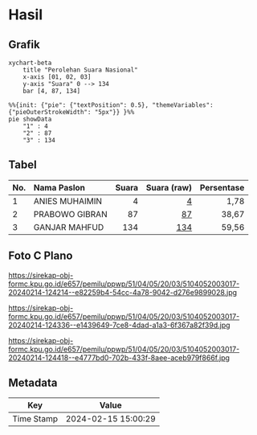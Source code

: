 # Hasil

## Grafik

```mermaid
xychart-beta
    title "Perolehan Suara Nasional"
    x-axis [01, 02, 03]
    y-axis "Suara" 0 --> 134
    bar [4, 87, 134]
```

```mermaid
%%{init: {"pie": {"textPosition": 0.5}, "themeVariables": {"pieOuterStrokeWidth": "5px"}} }%%
pie showData
    "1" : 4
    "2" : 87
    "3" : 134
```

## Tabel

| No. | Nama Paslon    | Suara | Suara (raw) | Persentase |
|:--- |:-------------- | -----:| -----------:| ----------:|
| 1   | ANIES MUHAIMIN | 4     | [4][p-1]    | 1,78       |
| 2   | PRABOWO GIBRAN | 87    | [87][p-2]   | 38,67      |
| 3   | GANJAR MAHFUD  | 134   | [134][p-3]  | 59,56      |


[p-1]: https://github.com/gigit-pemilu/pemilu-2024/blob/main/pilpres/hitung-suara/sub/51-bali/sub/04-gianyar/sub/05-ubud/sub/2003-singakerta/sub/017-tps/sub/paslon-1.txt
[p-2]: https://github.com/gigit-pemilu/pemilu-2024/blob/main/pilpres/hitung-suara/sub/51-bali/sub/04-gianyar/sub/05-ubud/sub/2003-singakerta/sub/017-tps/sub/paslon-2.txt
[p-3]: https://github.com/gigit-pemilu/pemilu-2024/blob/main/pilpres/hitung-suara/sub/51-bali/sub/04-gianyar/sub/05-ubud/sub/2003-singakerta/sub/017-tps/sub/paslon-3.txt

## Foto C Plano

https://sirekap-obj-formc.kpu.go.id/e657/pemilu/ppwp/51/04/05/20/03/5104052003017-20240214-124214--e82259b4-54cc-4a78-9042-d276e9899028.jpg

https://sirekap-obj-formc.kpu.go.id/e657/pemilu/ppwp/51/04/05/20/03/5104052003017-20240214-124336--e1439649-7ce8-4dad-a1a3-6f367a82f39d.jpg

https://sirekap-obj-formc.kpu.go.id/e657/pemilu/ppwp/51/04/05/20/03/5104052003017-20240214-124418--e4777bd0-702b-433f-8aee-aceb979f866f.jpg


## Metadata

| Key        | Value               |
| ---------- | ------------------- |
| Time Stamp | 2024-02-15 15:00:29 |



